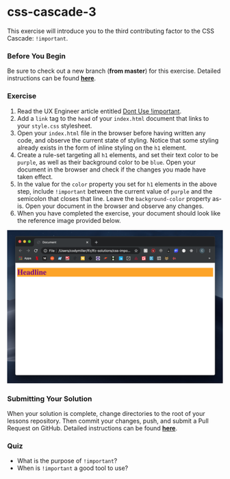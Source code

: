 # css-cascade-3

This exercise will introduce you to the third contributing factor to the CSS Cascade: `!important`.

### Before You Begin

Be sure to check out a new branch (**from master**) for this exercise. Detailed instructions can be found [**here**](../../guides/before-each-exercise.md).

### Exercise

1. Read the UX Engineer article entitled [Dont Use !important](https://uxengineer.com/css-specificity-avoid-important-css/).
1. Add a `link` tag to the `head` of your `index.html` document that links to your `style.css` stylesheet.
1. Open your `index.html` file in the browser before having written any code, and observe the current state of styling. Notice that some styling already exists in the form of inline styling on the `h1` element.
1. Create a rule-set targeting all `h1` elements, and set their text color to be `purple`, as well as their background color to be `blue`. Open your document in the browser and check if the changes you made have taken effect.
1. In the value for the `color` property you set for `h1` elements in the above step, include `!important` between the current value of `purple` and the semicolon that closes that line. Leave the `background-color` property as-is. Open your document in the browser and observe any changes.
1. When you have completed the exercise, your document should look like the reference image provided below.

<p align="middle">
  <img src="images/important_complete.png" alt="css-important">
</p>

### Submitting Your Solution

When your solution is complete, change directories to the root of your lessons repository. Then commit your changes, push, and submit a Pull Request on GitHub. Detailed instructions can be found [**here**](../../guides/after-each-exercise.md).

### Quiz

- What is the purpose of `!important`?
- When is `!important` a good tool to use?
